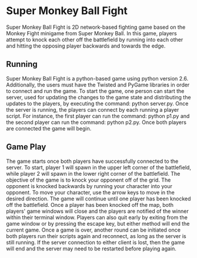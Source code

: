 # Super Monkey Ball Fight

Super Monkey Ball Fight is 2D network-based fighting game based on the
Monkey Fight minigame from Super Monkey Ball. In this game, players
attempt to knock each other off the battlefield by running into each
other and hitting the opposing player backwards and towards the edge.


## Running

Super Monkey Ball Fight is a python-based game using python version 2.6.
Additionally, the users must have the Twisted and PyGame libraries in
order to connect and run the game. To start the game, one person can
start the server, used for updating the changes to the game state and
distributing the updates to the players, by executing the command:
python server.py. Once the server is running, the players can connect
by each running a player script. For instance, the first player can
run the command: python p1.py and the second player can run the
command: python p2.py. Once both players are connected the game will
begin.


## Game Play

The game starts once both players have successfully connected to the
server. To start, player 1 will spawn in the upper left corner of the
battlefield, while player 2 will spawn in the lower right corner of
the battlefield. The objective of the game is to knock your opponent
off of the grid. The opponent is knocked backwards by running your
character into your opponent. To move your character, use the arrow
keys to move in the desired direction. The game will continue until
one player has been knocked off the battlefield. Once a player has
been knocked off the map, both players' game windows will close and
the players are notified of the winner within their terminal window.
Players can also quit early by exiting from the game window or by
pressing the escape key, but either method will end the current game.
Once a game is over, another round can be initiated once both
players run their scripts again and reconnect, as long as the
server is still running. If the server connection to either client
is lost, then the game will end and the server may need to be
restarted before playing again.
